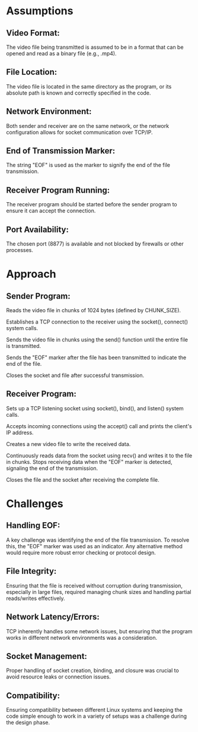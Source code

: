 # Assumptions

## Video Format: 
The video file being transmitted is assumed to be in a format that can be opened and read as a binary file (e.g., .mp4).
## File Location: 
The video file is located in the same directory as the program, or its absolute path is known and correctly specified in the code.
## Network Environment: 
Both sender and receiver are on the same network, or the network configuration allows for socket communication over TCP/IP.
## End of Transmission Marker: 
The string "EOF" is used as the marker to signify the end of the file transmission.
## Receiver Program Running: 
The receiver program should be started before the sender program to ensure it can accept the connection.
## Port Availability: 
The chosen port (8877) is available and not blocked by firewalls or other processes.

# Approach

## Sender Program:

Reads the video file in chunks of 1024 bytes (defined by CHUNK_SIZE).

Establishes a TCP connection to the receiver using the socket(), connect() system calls.

Sends the video file in chunks using the send() function until the entire file is transmitted.

Sends the "EOF" marker after the file has been transmitted to indicate the end of the file.

Closes the socket and file after successful transmission.

## Receiver Program:

Sets up a TCP listening socket using socket(), bind(), and listen() system calls.

Accepts incoming connections using the accept() call and prints the client's IP address.

Creates a new video file to write the received data.

Continuously reads data from the socket using recv() and writes it to the file in chunks.
        Stops receiving data when the "EOF" marker is detected, signaling the end of the transmission.

Closes the file and the socket after receiving the complete file.

# Challenges

## Handling EOF: 
A key challenge was identifying the end of the file transmission. To resolve this, the "EOF" marker was used as an indicator. Any alternative method would require more robust error checking or protocol design.
## File Integrity: 
Ensuring that the file is received without corruption during transmission, especially in large files, required managing chunk sizes and handling partial reads/writes effectively.
## Network Latency/Errors: 
TCP inherently handles some network issues, but ensuring that the program works in different network environments was a consideration.
## Socket Management: 
Proper handling of socket creation, binding, and closure was crucial to avoid resource leaks or connection issues.
## Compatibility: 
Ensuring compatibility between different Linux systems and keeping the code simple enough to work in a variety of setups was a challenge during the design phase.
